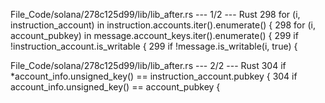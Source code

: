 File_Code/solana/278c125d99/lib/lib_after.rs --- 1/2 --- Rust
298         for (i, instruction_account) in instruction.accounts.iter().enumerate() {                                                                        298         for (i, account_pubkey) in message.account_keys.iter().enumerate() {
299             if !instruction_account.is_writable {                                                                                                        299             if !message.is_writable(i, true) {

File_Code/solana/278c125d99/lib/lib_after.rs --- 2/2 --- Rust
304                 if *account_info.unsigned_key() == instruction_account.pubkey {                                                                          304                 if account_info.unsigned_key() == account_pubkey {

